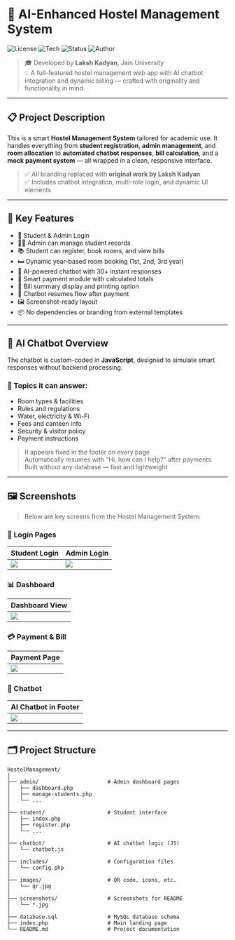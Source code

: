 # 🏨 AI-Enhanced Hostel Management System

![License](https://img.shields.io/badge/License-MIT-green.svg)
![Tech](https://img.shields.io/badge/Built%20With-PHP%20%7C%20MySQL%20%7C%20HTML%20%7C%20CSS-blue)
![Status](https://img.shields.io/badge/Project-Completed-brightgreen)
![Author](https://img.shields.io/badge/Author-Laksh%20Kadyan-orange)

> 🎓 Developed by **Laksh Kadyan**, Jain University  
> 💡 A full-featured hostel management web app with AI chatbot integration and dynamic billing — crafted with originality and functionality in mind.

---

## 📋 Project Description

This is a smart **Hostel Management System** tailored for academic use. It handles everything from **student registration**, **admin management**, and **room allocation** to **automated chatbot responses**, **bill calculation**, and a **mock payment system** — all wrapped in a clean, responsive interface.

> ✅ All branding replaced with **original work by Laksh Kadyan**  
> ✅ Includes chatbot integration, multi-role login, and dynamic UI elements  

---

## 🌟 Key Features

- 🔐 Student & Admin Login
- 🧑‍💼 Admin can manage student records
- 📚 Student can register, book rooms, and view bills
- 🛏️ Dynamic year-based room booking (1st, 2nd, 3rd year)
- 💬 AI-powered chatbot with 30+ instant responses
- 🧾 Smart payment module with calculated totals
- 📄 Bill summary display and printing option
- 🧠 Chatbot resumes flow after payment
- 🖼️ Screenshot-ready layout
- 📦 No dependencies or branding from external templates

---

## 🤖 AI Chatbot Overview

The chatbot is custom-coded in **JavaScript**, designed to simulate smart responses without backend processing.

### 💬 Topics it can answer:

- Room types & facilities  
- Rules and regulations  
- Water, electricity & Wi-Fi  
- Fees and canteen info  
- Security & visitor policy  
- Payment instructions  

> It appears fixed in the footer on every page  
> Automatically resumes with “Hi, how can I help?” after payments  
> Built without any database — fast and lightweight

---

## 🖼️ Screenshots

> Below are key screens from the Hostel Management System:

### 🔐 Login Pages

| Student Login | Admin Login |
|---------------|-------------|
| ![](./screenshots/student-login.jpg) | ![](./screenshots/admin-login.jpg) |

### 📊 Dashboard

| Dashboard View |
|----------------|
| ![](./screenshots/dashboard.jpg) |

### 💳 Payment & Bill

| Payment Page |
|--------------|
| ![](./screenshots/payment.jpg) |

### 🤖 Chatbot

| AI Chatbot in Footer |
|----------------------|
| ![](./screenshots/chatbot.jpg) |

---

## 🗂️ Project Structure

```plaintext
HostelManagement/
│
├── admin/                      # Admin dashboard pages
│   ├── dashboard.php
│   ├── manage-students.php
│   └── ...
│
├── student/                    # Student interface
│   ├── index.php
│   ├── register.php
│   └── ...
│
├── chatbot/                    # AI chatbot logic (JS)
│   └── chatbot.js
│
├── includes/                   # Configuration files
│   └── config.php
│
├── images/                     # QR code, icons, etc.
│   └── qr.jpg
│
├── screenshots/                # Screenshots for README
│   └── *.jpg
│
├── database.sql                # MySQL database schema
├── index.php                   # Main landing page
└── README.md                   # Project documentation
